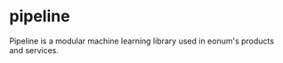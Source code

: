 pipeline
========

Pipeline is a modular machine learning library used in eonum's products and services.
